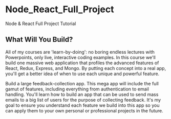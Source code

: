 # Node_React_Full_Project
Node &amp; React Full Project Tutorial
## What Will You Build?

All of my courses are 'learn-by-doing': no boring endless lectures with Powerpoints, only live, interactive coding examples.  In this course we'll build one massive web application that profiles the advanced features of React, Redux, Express, and Mongo.  By putting each concept into a real app, you'll get a better idea of when to use each unique and powerful feature.

Build a large feedback-collection app. This mega app will include the full gamut of features, including everything from authentication to email handling.  You'll learn how to build an app that can be used to send mass emails to a big list of users for the purpose of collecting feedback.  It's my goal to ensure you understand each feature we build into this app so you can apply them to your own personal or professional projects in the future.
